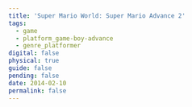 ```yaml
---
title: 'Super Mario World: Super Mario Advance 2'
tags:
  - game
  - platform_game-boy-advance
  - genre_platformer
digital: false
physical: true
guide: false
pending: false
date: 2014-02-10
permalink: false
---
```

